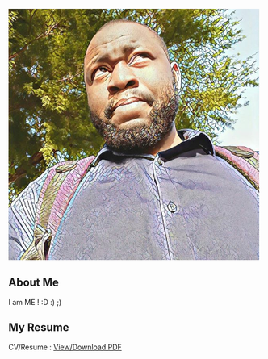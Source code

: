 ![](kbmajeed.PNG)  
## About Me  
I am ME ! :D :) ;)  
## My Resume  
<p> 
  CV/Resume : <a href="https://github.com/kbmajeed/Kbmajeed_CV_Resume/blob/master/Abdulmajeed_CV.pdf">View/Download PDF</a> 
</p>

  
